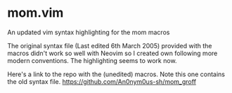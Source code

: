 # mom.vim
An updated vim syntax highlighting for the mom macros

The original syntax file (Last edited 6th March 2005) provided with the macros didn't work so well with Neovim so I created 
own following more modern conventions. The highlighting seems to work now.

Here's a link to the repo with the (unedited) macros. Note this one contains the old syntax file.
https://github.com/An0nym0us-sh/mom_groff
